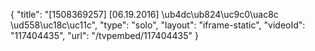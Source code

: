{
    "title": "[1508369257] [06.19.2016] \ub4dc\ub824\uc9c0\uac8c \ud558\uc18c\uc11c",
    "type": "solo",
    "layout": "iframe-static",
    "videoId": "117404435",
    "url": "\/tvpembed\/117404435"
}